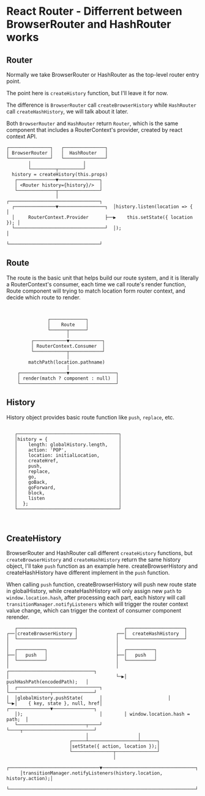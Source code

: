 # React Router - Differrent between BrowserRouter and HashRouter works

## Router

Normally we take BrowserRouter or HashRouter as the top-level router entry point.

The point here is `createHistory`  function, but I'll leave it for now.

The difference is `BrowserRouter` call `createBrowserHistory` while `HashRouter` call `createHashHistory`, we will talk about it later.

Both `BrowserRouter` and `HashRouter` return `Router`, which is the same component that includes a RouterContext's provider, created by react context API.

```
┌───────────────┐   ┌───────────────┐
│ BrowserRouter │   │  HashRouter   │
└───────────────┘   └───────────────┘
        │                   │
        └─────────┬─────────┘
  history = createHistory(this.props)
   ┌──────────────▼───────────────┐
   │ <Router history={history}/>  │
   └──────────────┬───────────────┘
                  │                    ┌─────────────────────────────────┐
  ┌───────────────▼─────────────────┐  │history.listen(location => {     │
  │     RouterContext.Provider      ├──▶    this.setState({ location }); │
  └─────────────────────────────────┘  │);                               │
                                       └─────────────────────────────────┘
```

## Route

The route is the basic unit that helps build our route system, and it is literally a RouterContext's consumer,
each time we call route's render function, Route component will trying to match location form router context,
and decide which route to render. 

```


               ┌─────────────┐
               │    Route    │
               └──────┬──────┘
                      │
         ┌────────────▼────────────┐
         │ RouterContext.Consumer  │
         └────────────┬────────────┘
                      │
        matchPath(location.pathname)
                      │
    ┌─────────────────▼─────────────────┐
    │ render(match ? component : null)  │
    └───────────────────────────────────┘

```

## History

History object provides basic route function like `push`, `replace`, etc.

```

   ┌─────────────────────────────────────┐
   │history = {                          │
   │    length: globalHistory.length,    │
   │    action: 'POP',                   │
   │    location: initialLocation,       │
   │    createHref,                      │
   │    push,                            │
   │    replace,                         │
   │    go,                              │
   │    goBack,                          │
   │    goForward,                       │
   │    block,                           │
   │    listen                           │
   │  };                                 │
   └─────────────────────────────────────┘



```

## CreateHistory

BrowserRouter and HashRouter call different `createHistory` functions, but `createBrowserHistory` and `createHashHistory` return the same history object, I'll take `push` function as an example here. createBrowserHistory and createHashHistory have different implement in the `push` function.

When calling `push` function, createBrowserHistory will push new route state in globalHistory, while createHashHistory will only assign new `path` to `window.location.hash`, after processing each part, each history will call `transitionManager.notifyListeners` which will trigger the router context value change, which can trigger the context of consumer component rerender.

```
   ┌─────────────────────┐                 ┌─────────────────────┐
┌──│createBrowserHistory │              ┌──│  createHashHistory  │
│  └─────────────────────┘              │  └─────────────────────┘
│                                       │
│  ┌──────────┐                         │  ┌──────────┐
├──│   push   │                         ├──│   push   │
│  └──────────┘                         │  └──────────┘
│                                       │  ┌───────────────────────────────┐
│                                       └─▶│  pushHashPath(encodedPath);   │
│  ┌──────────────────────────────┐        └───────────────┬───────────────┘
│  │globalHistory.pushState(      │                        │
└─▶│    { key, state }, null, href│        ┌───────────────▼───────────────┐
   │);                            │        │ window.location.hash = path;  │
   └─────────────────────────┬────┘        └────┬──────────────────────────┘
                             │                  │
                       ┌─────┴──────────────────┴──────┐
                       │setState({ action, location });│
                       └───────────────┬───────────────┘
                                       │
     ┌─────────────────────────────────▼──────────────────────────────────┐
     │transitionManager.notifyListeners(history.location, history.action);│
     └────────────────────────────────────────────────────────────────────┘
```